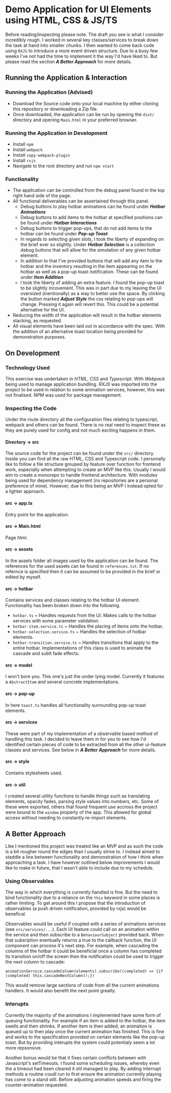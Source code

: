 # Demo Application for UI Elements using HTML, CSS & JS/TS

Before reading/inspecting please note. The draft you see is what I consider incredibly rough. I worked in several key classes/services to break down the task at hand into smaller chunks. I then wanted to come back code using `RXJS` to introduce a more event driven structure. Due to a busy few weeks I've not had the time to implement it the way I'd have liked to. But please read the section ***A Better Approach*** for more details.


## Running the Application & Interaction
### Running the Application (Advised)
- Download the Source code onto your local machine by either cloning this repository or downloading a Zip file.
- Once downloaded, the application can be run by opening the `dist/` directory and opening `Main.html` in your preferred browser.

### Running the Application in Development
- Install `npm`
- Install `webpack` 
- Install `copy-webpack-plugin`
- Install `rxjs`
- Navigate to the root directory and run `npm start`

### Functionality
- The application can be controlled from the debug panel found in the top right hand side of the page. 
- All functional deliverables can be assertained through this panel. 
  - Debug buttons to play hotbar animations can be found under ***Hotbar Animations*** 
  - Debug buttons to add items to the hotbar at specified positions can be found under ***Hotbar Interactions*** 
  - Debug buttons to trigger pop-ups, that do not add items to the hotbar can be found under ***Pop-up Toast***
  - In regards to selecting given slots, I took the liberty of expanding on the brief ever so slightly. Under ***Hotbar Selection*** is a collection debug buttons that will allow for the simulation of any given hotbar element.
  - In addition to that I've provided buttons that will add any item to the hotbar and the inventory resulting in the item appearing on the hotbar as well as a pop-up toast notification. These can be found under ***Item Addition***
  - I took the liberty of adding an extra feature. I found the pop-up toast to be slightly incovenient. This was in part due to my leaving the UI oversized (inentionally) as a way to better use the space. By clicking the button marked ***Adjust Style*** the css relating to pop-ups will change. Pressing it again will revert this. This could be a potential alternative for the UI.
- Reducing the width of the application will result in the hotbar elements stacking, as requested.
- All visual elements have been laid out in accordance with the spec. With the addition of an alternative toast location being provided for demonstration purposes.


## On Development
### Technology Used
This exercise was undertaken in *HTML*, *CSS* and *Typescript*. With *Webpack* being used to manage application bundling. *RXJS* was imported into the project to be used in relation to some animation services, however, this was not finalised. *NPM* was used for package management.


### Inspecting the Code
Under the route directory all the configuration files relating to typescript, webpack and others can be found. There is no real need to inspect these as they are purely used for config and not much exciting happens in them.


#### Directory -> src
The source code for the project can be found under the `src/` directory. Inside you can find all the raw HTML, CSS and Typescript code. I personally like to follow a file structure grouped by feature over function for frontend work, especially when attempting to create an MVP like this. Usually I would aim to create a monorepo to handle frontend architecture. With modules being used for dependency management (nx repositories are a personal preference of mine). However, due to this being an MVP I instead opted for a lighter approach.


#### src -> app.ts
Entry point for the application.

#### src -> Main.html
Page html.


#### src -> assets
In the assets folder all images used by the application can be found. The references for the used assets can be found in `references.txt`. If no refernce is specified then it can be assumed to be provided in the brief or edited by myself.


#### src -> hotbar
Contains services and classes relating to the hotbar UI element. Functionality has been broken down into the following.
- `hotbar.ts` ~ Handles requests from the UI. Makes calls to the hotbar services with some parameter validation.
- `hotbar-item.service.ts` ~ Handles the placing of items onto the hotbar.
- `hotbar-selection.service.ts` ~ Handles the selection of hotbar elements.
- `hotbar-transition.service.ts` ~ Handles transitions that apply to the entire hotbar. Implementations of this class is used to animate the cascade and sublt fade effects.


#### src -> model
I won't bore you. This one's just the under lying model. Currently it features a `AbstractItem` and several concrete implementations.


#### src -> pop-up
In here `toast.ts` handles all functionality surrounding pop-up toast elements. 


#### src -> services
These were part of my implementation of a observable based method of handling this task. I decided to leave them in for you to see how I'd identified certain pieces of code to be extracted from all the other ui-feature classes and services. See below in ***A Better Approach*** for more details. 


#### src -> style
Contains stylesheets used.


#### src -> util
I created several utility functions to handle things such as translating elements, opacity fades, parsing style values into numbers, etc. Some of these were exported, others that found frequent use accross the project were bound to the `window` property of the app. This allowed for global access without needing to constantly re-import elements.


## A Better Approach
Like I mentioned this project was treated like an MVP and as such the code is a bit rougher round the edges than I usually strive to. I instead aimed to staddle a line between functionality and demonstration of how I think when approaching a task. I have however outlined below improvements I would like to make in future, that I wasn't able to include due to my schedule. 


### Using Observables
The way in which everything is currently handled is fine. But the need to bind functionality due to a reliance on the `this` keyword in some places is rather limiting. To get around this I propose that the introduction of observables (a push driven notification, provided by rxjs) would be benefical.

Observables would be useful if coupled with a series of animations services (see `src/services/...`). Each UI feature could call on an animation within the service and then subscribe to a `BehaviourSubject` provided back. When that subsription eventually returns a true to the callback function, the UI component can process it's next step. For example, when cascading the columns of the hotbar it could be beneficial once a column has completed its transition on/off the screen then the notification could be used to trigger the next column to cascade:  

`animationService.cascadeColumn(elements).subscribe((completed) => {if (completed) this.cascadeNextColumn();})` 

This would remove large sections of code from all the current animations handlers. It would also benefit the next point greatly.


### Interupts
Currently the majority of the animations I implemented have some form of queuing functionality. For example if an item is added to the hotbar, the item swells and then shrinks. If another item is then added, an animation is queued up to then play once the current animation has finished. This is fine and works to the specification provided on certain elements like the pop-up toast. But by providing interupts the system could potentialy seem a lot more repsonsive.

Another bonus would be that it fixes certain conflicts between with Javascript's setTimeouts. I found some scheduling issues, whereby even the a timeout had been cleared it stil managed to play. By adding interrupt methods a routine coudl run to first ensure the animation currently playing has come to a stand still. Before adjusting animation speeds and firing the counter-animation requested. 






